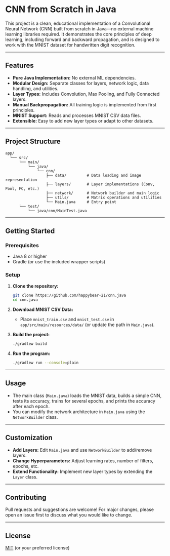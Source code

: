 # CNN from Scratch in Java

This project is a clean, educational implementation of a Convolutional Neural Network (CNN) built from scratch in Java—no external machine learning libraries required. It demonstrates the core principles of deep learning, including forward and backward propagation, and is designed to work with the MNIST dataset for handwritten digit recognition.

---

## Features

- **Pure Java Implementation:** No external ML dependencies.
- **Modular Design:** Separate classes for layers, network logic, data handling, and utilities.
- **Layer Types:** Includes Convolution, Max Pooling, and Fully Connected layers.
- **Manual Backpropagation:** All training logic is implemented from first principles.
- **MNIST Support:** Reads and processes MNIST CSV data files.
- **Extensible:** Easy to add new layer types or adapt to other datasets.

---

## Project Structure

```
app/
  └── src/
      └── main/
          └── java/
              └── cnn/
                  ├── data/         # Data loading and image representation
                  ├── layers/       # Layer implementations (Conv, Pool, FC, etc.)
                  ├── network/      # Network builder and main logic
                  ├── utils/        # Matrix operations and utilities
                  └── Main.java     # Entry point
      └── test/
          └── java/cnn/MainTest.java
```

---

## Getting Started

### Prerequisites

- Java 8 or higher
- Gradle (or use the included wrapper scripts)

### Setup

1. **Clone the repository:**
   ```sh
   git clone https://github.com/happybear-21/cnn.java
   cd cnn.java
   ```

2. **Download MNIST CSV Data:**
   - Place `mnist_train.csv` and `mnist_test.csv` in `app/src/main/resources/data/` (or update the path in `Main.java`).

3. **Build the project:**
   ```sh
   ./gradlew build
   ```

4. **Run the program:**
   ```sh
   ./gradlew run --console=plain
   ```

---

## Usage

- The main class (`Main.java`) loads the MNIST data, builds a simple CNN, tests its accuracy, trains for several epochs, and prints the accuracy after each epoch.
- You can modify the network architecture in `Main.java` using the `NetworkBuilder` class.

---

## Customization

- **Add Layers:** Edit `Main.java` and use `NetworkBuilder` to add/remove layers.
- **Change Hyperparameters:** Adjust learning rates, number of filters, epochs, etc.
- **Extend Functionality:** Implement new layer types by extending the `Layer` class.

---

## Contributing

Pull requests and suggestions are welcome! For major changes, please open an issue first to discuss what you would like to change.

---

## License

[MIT](LICENSE) (or your preferred license)
